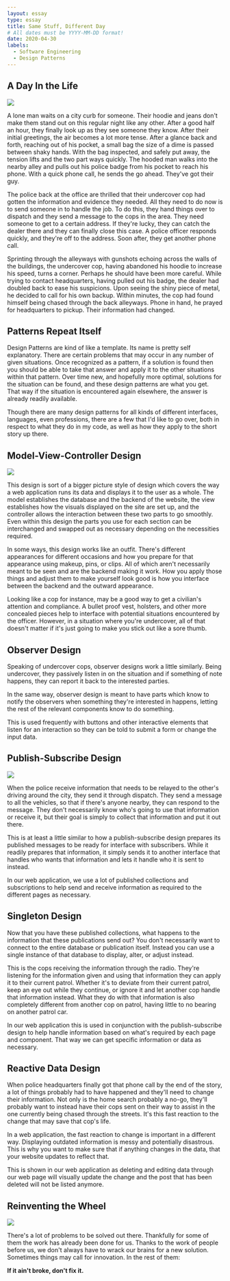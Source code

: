 ```yaml
---
layout: essay
type: essay
title: Same Stuff, Different Day
# All dates must be YYYY-MM-DD format!
date: 2020-04-30
labels:
  - Software Engineering
  - Design Patterns
---
```


## A Day In the Life

<img class="ui medium center floated image" src="../images/city-night.jpg">

A lone man waits on a city curb for someone. Their hoodie and jeans don't make them stand out on this regular night like any other. After a good half an hour, they finally look up as they see someone they know. After their initial greetings, the air becomes a lot more tense. After a glance back and forth, reaching out of his pocket, a small bag the size of a dime is passed between shaky hands. With the bag inspected, and safely put away, the tension lifts and the two part ways quickly. The hooded man walks into the nearby alley and pulls out his police badge from his pocket to reach his phone. With a quick phone call, he sends the go ahead. They've got their guy.

The police back at the office are thrilled that their undercover cop had gotten the information and evidence they needed. All they need to do now is to send someone in to handle the job. To do this, they hand things over to dispatch and they send a message to the cops in the area. They need someone to get to a certain address. If they're lucky, they can catch the dealer there and they can finally close this case. A police officer responds quickly, and they're off to the address. Soon after, they get another phone call.

Sprinting through the alleyways with gunshots echoing across the walls of the buildings, the undercover cop, having abandoned his hoodie to increase his speed, turns a corner. Perhaps he should have been more careful. While trying to contact headquarters, having pulled out his badge, the dealer had doubled back to ease his suspicions. Upon seeing the shiny piece of metal, he decided to call for his own backup. Within minutes, the cop had found himself being chased through the back alleyways. Phone in hand, he prayed for headquarters to pickup. Their information had changed.

## Patterns Repeat Itself

Design Patterns are kind of like a template. Its name is pretty self explanatory. There are certain problems that may occur in any number of given situations. Once recognized as a pattern, if a solution is found then you should be able to take that answer and apply it to the other situations within that pattern. Over time new, and hopefully more optimal, solutions for the situation can be found, and these design patterns are what you get. That way if the situation is encountered again elsewhere, the answer is already readily available.

Though there are many design patterns for all kinds of different interfaces, languages, even professions, there are a few that I'd like to go over, both in respect to what they do in my code, as well as how they apply to the short story up there.

## Model-View-Controller Design

<img class="ui medium center floated image" src="../images/police.jpg">

This design is sort of a bigger picture style of design which covers the way a web application runs its data and displays it to the user as a whole. The model establishes the database and the backend of the website, the view establishes how the visuals displayed on the site are set up, and the controller allows the interaction between these two parts to go smoothly. Even within this design the parts you use for each section can be interchanged and swapped out as necessary depending on the necessities required.

In some ways, this design works like an outfit. There's different appearances for different occasions and how you prepare for that appearance using makeup, pins, or clips. All of which aren't necessarily meant to be seen and are the backend making it work. How you apply those things and adjust them to make yourself look good is how you interface between the backend and the outward appearance.

Looking like a cop for instance, may be a good way to get a civilian's attention and compliance. A bullet proof vest, holsters, and other more concealed pieces help to interface with potential situations encountered by the officer. However, in a situation where you're undercover, all of that doesn't matter if it's just going to make you stick out like a sore thumb.

## Observer Design

Speaking of undercover cops, observer designs work a little similarly. Being undercover, they passively listen in on the situation and if something of note happens, they can report it back to the interested parties.

In the same way, observer design is meant to have parts which know to notify the observers when something they're interested in happens, letting the rest of the relevant components know to do something.

This is used frequently with buttons and other interactive elements that listen for an interaction so they can be told to submit a form or change the input data.

## Publish-Subscribe Design

<img class="ui medium center floated image" src="../images/radio.jpg">

When the police receive information that needs to be relayed to the other's driving around the city, they send it through dispatch. They send a message to all the vehicles, so that if there's anyone nearby, they can respond to the message. They don't necessarily know who's going to use that information or receive it, but their goal is simply to collect that information and put it out there.

This is at least a little similar to how a publish-subscribe design prepares its published messages to be ready for interface with subscribers. While it readily prepares that information, it simply sends it to another interface that handles who wants that information and lets it handle who it is sent to instead.

In our web application, we use a lot of published collections and subscriptions to help send and receive information as required to the different pages as necessary.

## Singleton Design

Now that you have these published collections, what happens to the information that these publications send out? You don't necessarily want to connect to the entire database or publication itself. Instead you can use a single instance of that database to display, alter, or adjust instead.

This is the cops receiving the information through the radio. They're listening for the information given and using that information they can apply it to their current patrol. Whether it's to deviate from their current patrol, keep an eye out while they continue, or ignore it and let another cop handle that information instead. What they do with that information is also completely different from another cop on patrol, having little to no bearing on another patrol car.

In our web application this is used in conjunction with the publish-subscribe design to help handle information based on what's required by each page and component. That way we can get specific information or data as necessary.

## Reactive Data Design

When police headquarters finally got that phone call by the end of the story, a lot of things probably had to have happened and they'll need to change their information. Not only is the home search probably a no-go, they'll probably want to instead have their cops sent on their way to assist in the one currently being chased through the streets. It's this fast reaction to the change that may save that cop's life.

In a web application, the fast reaction to change is important in a different way. Displaying outdated information is messy and potentially disastrous. This is why you want to make sure that if anything changes in the data, that your website updates to reflect that.

This is shown in our web application as deleting and editing data through our web page will visually update the change and the post that has been deleted will not be listed anymore.

## Reinventing the Wheel

<img class="ui medium center floated image" src="../images/wheel.jpg">

There's a lot of problems to be solved out there. Thankfully for some of them the work has already been done for us. Thanks to the work of people before us, we don't always have to wrack our brains for a new solution. Sometimes things may call for innovation. In the rest of them:

**If it ain't broke, don't fix it.**
